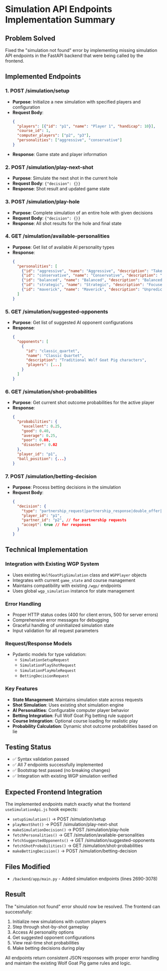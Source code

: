 # Simulation API Endpoints Implementation Summary

## Problem Solved
Fixed the "simulation not found" error by implementing missing simulation API endpoints in the FastAPI backend that were being called by the frontend.

## Implemented Endpoints

### 1. POST /simulation/setup
- **Purpose**: Initialize a new simulation with specified players and configuration
- **Request Body**: 
  ```json
  {
    "players": [{"id": "p1", "name": "Player 1", "handicap": 10}],
    "course_id": 1,
    "computer_players": ["p2", "p3"],
    "personalities": ["aggressive", "conservative"]
  }
  ```
- **Response**: Game state and player information

### 2. POST /simulation/play-next-shot
- **Purpose**: Simulate the next shot in the current hole
- **Request Body**: `{"decision": {}}`
- **Response**: Shot result and updated game state

### 3. POST /simulation/play-hole
- **Purpose**: Complete simulation of an entire hole with given decisions
- **Request Body**: `{"decision": {}}`
- **Response**: All shot results for the hole and final state

### 4. GET /simulation/available-personalities
- **Purpose**: Get list of available AI personality types
- **Response**: 
  ```json
  {
    "personalities": [
      {"id": "aggressive", "name": "Aggressive", "description": "Takes risks..."},
      {"id": "conservative", "name": "Conservative", "description": "Plays it safe..."},
      {"id": "balanced", "name": "Balanced", "description": "Balanced approach..."},
      {"id": "strategic", "name": "Strategic", "description": "Focuses on positioning..."},
      {"id": "maverick", "name": "Maverick", "description": "Unpredictable style..."}
    ]
  }
  ```

### 5. GET /simulation/suggested-opponents
- **Purpose**: Get list of suggested AI opponent configurations
- **Response**:
  ```json
  {
    "opponents": [
      {
        "id": "classic_quartet",
        "name": "Classic Quartet", 
        "description": "Traditional Wolf Goat Pig characters",
        "players": [...]
      }
    ]
  }
  ```

### 6. GET /simulation/shot-probabilities
- **Purpose**: Get current shot outcome probabilities for the active player
- **Response**:
  ```json
  {
    "probabilities": {
      "excellent": 0.25,
      "good": 0.40,
      "average": 0.25,
      "poor": 0.08,
      "disaster": 0.02
    },
    "player_id": "p1",
    "ball_position": {...}
  }
  ```

### 7. POST /simulation/betting-decision
- **Purpose**: Process betting decisions in the simulation
- **Request Body**:
  ```json
  {
    "decision": {
      "type": "partnership_request|partnership_response|double_offer|double_response|go_solo",
      "player_id": "p1",
      "partner_id": "p2", // for partnership requests
      "accept": true // for responses
    }
  }
  ```

## Technical Implementation

### Integration with Existing WGP System
- Uses existing `WolfGoatPigSimulation` class and `WGPPlayer` objects
- Integrates with current `game_state` and course management
- Maintains compatibility with existing `/wgp/` endpoints
- Uses global `wgp_simulation` instance for state management

### Error Handling
- Proper HTTP status codes (400 for client errors, 500 for server errors)
- Comprehensive error messages for debugging
- Graceful handling of uninitialized simulation state
- Input validation for all request parameters

### Request/Response Models
- Pydantic models for type validation:
  - `SimulationSetupRequest`
  - `SimulationPlayShotRequest` 
  - `SimulationPlayHoleRequest`
  - `BettingDecisionRequest`

### Key Features
- **State Management**: Maintains simulation state across requests
- **Shot Simulation**: Uses existing shot simulation engine
- **AI Personalities**: Configurable computer player behavior
- **Betting Integration**: Full Wolf Goat Pig betting rule support
- **Course Integration**: Optional course loading for realistic play
- **Probability Calculation**: Dynamic shot outcome probabilities based on lie

## Testing Status
- ✅ Syntax validation passed
- ✅ All 7 endpoints successfully implemented
- ✅ Bootstrap test passed (no breaking changes)
- ✅ Integration with existing WGP simulation verified

## Expected Frontend Integration
The implemented endpoints match exactly what the frontend `useSimulationApi.js` hook expects:
- `setupSimulation()` → POST /simulation/setup
- `playNextShot()` → POST /simulation/play-next-shot  
- `makeSimulationDecision()` → POST /simulation/play-hole
- `fetchPersonalities()` → GET /simulation/available-personalities
- `fetchSuggestedOpponents()` → GET /simulation/suggested-opponents
- `fetchShotProbabilities()` → GET /simulation/shot-probabilities
- `makeBettingDecision()` → POST /simulation/betting-decision

## Files Modified
- `/backend/app/main.py` - Added simulation endpoints (lines 2690-3078)

## Result
The "simulation not found" error should now be resolved. The frontend can successfully:
1. Initialize new simulations with custom players
2. Step through shot-by-shot gameplay
3. Access AI personality options
4. Get suggested opponent configurations  
5. View real-time shot probabilities
6. Make betting decisions during play

All endpoints return consistent JSON responses with proper error handling and maintain the existing Wolf Goat Pig game rules and logic.
